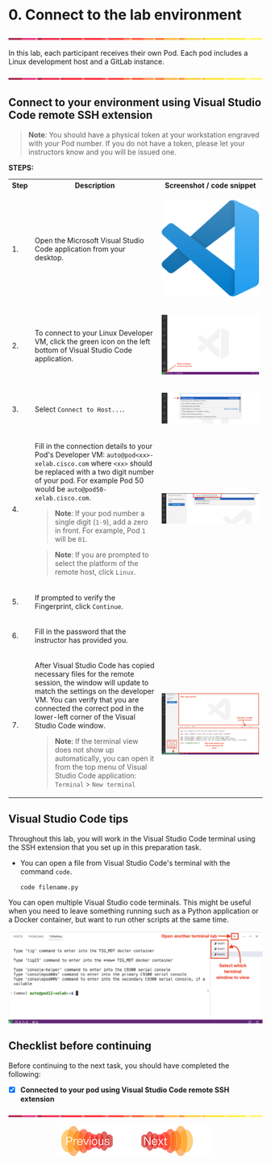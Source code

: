 # 0. Connect to the lab environment
![line](../assets/banner.png)

In this lab, each participant receives their own Pod. Each pod includes a Linux development host and a GitLab instance.

![line](../assets/banner.png)

## Connect to your environment using Visual Studio Code remote SSH extension

> **Note**: You should have a physical token at your workstation engraved with your Pod number. If you do not have a token, please let your instructors know and you will be issued one.

**STEPS:**

<table>

<tr><th>Step</th><th width=50%>Description</th><th>Screenshot / code snippet</th></tr>

<tr><td>1.</td><td>

Open the Microsoft Visual Studio Code application from your desktop.

</td><td>

![Visual Studio Code logo](./images/01-vscode-icon.png)
</td></tr>

<tr><td>2.</td><td>

To connect to your Linux Developer VM, click the green icon on the left bottom of Visual Studio Code application.

</td><td>

![Connect](./images/02-vscode-remotessh.png)

</td></tr>

<tr><td>3.</td><td>

Select `Connect to Host...`.

</td><td>

![Connect](./images/03-vscode-connect.png)

</td></tr>
<tr><td>4.</td><td>
    
Fill in the connection details to your Pod's Developer VM: `auto@pod<xx>-xelab.cisco.com` where `<xx>` should be replaced with a two digit number of your pod. For example Pod 50 would be `auto@pod50-xelab.cisco.com`.

> **Note**: If your pod number a single digit (`1-9`), add a zero in front. For example, Pod `1` will be `01`.

> **Note**: If you are prompted to select the platform of the remote host, click `Linux`.

</td><td>

![connect](./images/04-vscode-ssh.png)

</td></tr>
<tr><td>5.</td><td>

If prompted to verify the Fingerprint, click `Continue`.

</td></tr>
<tr><td>6.</td><td>

Fill in the password that the instructor has provided you.


</td></tr>
<tr><td>7.</td><td>

After Visual Studio Code has copied necessary files for the remote session, the window will update to match the settings on the developer VM. You can verify that you are connected the correct pod in the lower-left corner of the Visual Studio Code window.

> **Note**: If the terminal view does not show up automatically, you can open it from the top menu of Visual Studio Code application: `Terminal` > `New terminal`
</td><td>

![Overview](./images/05-vscode-terminal.png)

</td></tr>
</table>


## Visual Studio Code tips

Throughout this lab, you will work in the Visual Studio Code terminal using the SSH extension that you set up in this preparation task.

- You can open a file from Visual Studio Code's terminal with the command `code`.
    ```bash
    code filename.py
    ```

You can open multiple Visual Studio code terminals. This might be useful when you need to leave something running such as a Python application or a Docker container, but want to run other scripts at the same time.

![visual studio code terminals](./images/06-vscode-multiple-terminals.png)

## Checklist before continuing

Before continuing to the next task, you should have completed the following:

* [x] **Connected to your pod using Visual Studio Code remote SSH extension**


![line](../assets/banner.png)
<p align="center">
<a href="../README.md"><img src="../assets/previous.png" width="150px"></a>
<a href="../01-Intro-APIs/1.md"><img src="../assets/next.png" width="150px"></a>
</p>
